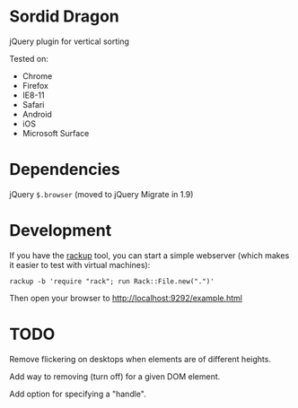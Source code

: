 Sordid Dragon
=============

jQuery plugin for vertical sorting

Tested on:
* Chrome
* Firefox
* IE8-11
* Safari
* Android
* iOS
* Microsoft Surface


Dependencies
============
jQuery `$.browser` (moved to jQuery Migrate in 1.9)


Development
===========

If you have the [rackup](https://rack.github.io/) tool, you can start a simple
webserver (which makes it easier to test with virtual machines):

    rackup -b 'require "rack"; run Rack::File.new(".")'

Then open your browser to [http://localhost:9292/example.html](http://localhost:9292/example.html)


TODO
====

Remove flickering on desktops when elements are of different heights.

Add way to removing (turn off) for a given DOM element.

Add option for specifying a "handle".
